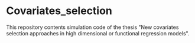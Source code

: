 # Covariates_selection

This repository contents simulation code of the thesis "New covariates selection approaches in high dimensional or functional regression models".
